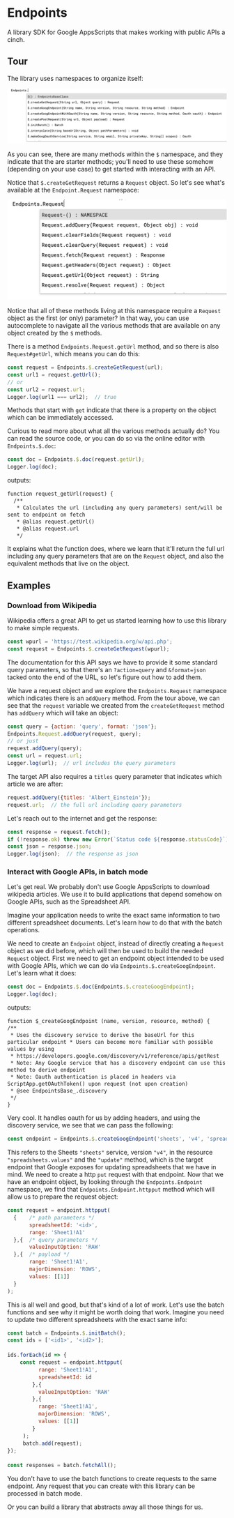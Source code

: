 # Endpoints

A library SDK for Google AppsScripts that makes working with public APIs a cinch.

## Tour

The library uses namespaces to organize itself:

![The Namespaces](/assets/EndpointsNamespaces.png)

As you can see, there are many methods within the `$` namespace, and they indicate that the are starter methods; you'll need to use these somehow (depending on your use case) to get started with interacting with an API. 

Notice that `$.createGetRequest` returns a `Request` object. So let's see what's available at the `Endpoint.Request` namespace:

![The Namespaces](/assets/EndpointsRequestNamespace.png)

Notice that all of these methods living at this namespace require a `Request` object as the first (or only) parameter? In that way, you can use autocomplete to navigate all the various methods that are available on any object created by the `$` methods.

There is a method `Endpoints.Request.getUrl` method, and so there is also `Request#getUrl`, which means you can do this:

```js
const request = Endpoints.$.createGetRequest(url);
const url1 = request.getUrl();
// or
const url2 = request.url;
Logger.log(url1 === url2);  // true
```

Methods that start with `get` indicate that there is a property on the object which can be immediately accessed.

Curious to read more about what all the various methods actually do? You can read the source code, or you can do so via the online editor with `Endpoints.$.doc`:

```js
const doc = Endpoints.$.doc(request.getUrl);
Logger.log(doc);
```

outputs:

```
function request_getUrl(request) {
  /**
   * Calculates the url (including any query parameters) sent/will be sent to endpoint on fetch
   * @alias request.getUrl()
   * @alias request.url
   */
```

It explains what the function does, where we learn that it'll return the full url including any query parameters that are on the `Request` object, and also the equivalent methods that live on the object.

## Examples

### Download from Wikipedia

Wikipedia offers a great API to get us started learning how to use this library to make simple requests. 

```js
const wpurl = 'https://test.wikipedia.org/w/api.php';
const request = Endpoints.$.createGetRequest(wpurl);
```

The documentation for this API says we have to provide it some standard query parameters, so that there's an `?action=query` and `&format=json` tacked onto the end of the URL, so let's figure out how to add them.

We have a request object and we explore the `Endpoints.Request` namespace which indicates there is an `addQuery` method. From the tour above, we can see that the `request` variable we created from the `createGetRequest` method has `addQuery` which will take an object:

```js
const query = {action: 'query', format: 'json'};
Endpoints.Request.addQuery(request, query);
// or just
request.addQuery(query);
const url = request.url;
Logger.log(url);  // url includes the query parameters
```

The target API also requires a `titles` query parameter that indicates which article we are after:

```js
request.addQuery({titles: 'Albert_Einstein'});
request.url;  // the full url including query parameters
```

Let's reach out to the internet and get the response:

```js
const response = request.fetch();
if (!response.ok) throw new Error(`Status code ${response.statusCode}`);
const json = response.json;
Logger.log(json);  // the response as json
```

### Interact with Google APIs, in batch mode

Let's get real. We probably don't use Google AppsScripts to download wikipedia articles. We use it to build applications that depend somehow on Google APIs, such as the Spreadsheet API.

Imagine your application needs to write the exact same information to two different spreadsheet documents. Let's learn how to do that with the batch operations.

We need to create an `Endpoint` object, instead of directly creating a `Request` object as we did before, which will then be used to build the needed `Request` object. First we need to get an endpoint object intended to be used with Google APIs, which we can do via `Endpoints.$.createGoogEndpoint`. Let's learn what it does:

```js
const doc = Endpoints.$.doc(Endpoints.$.createGoogEndpoint);
Logger.log(doc);
```

outputs:

```
function $_createGoogEndpoint (name, version, resource, method) {
/**
 * Uses the discovery service to derive the baseUrl for this particular endpoint * Users can become more familiar with possible values by using 
 * https://developers.google.com/discovery/v1/reference/apis/getRest 
 * Note: Any Google service that has a discovery endpoint can use this method to derive endpoint 
 * Note: Oauth authentication is placed in headers via ScriptApp.getOAuthToken() upon request (not upon creation) 
 * @see EndpointsBase_.discovery 
 */
}
```

Very cool. It handles oauth for us by adding headers, and using the discovery service, we see that we can pass the following:

```js
const endpoint = Endpoints.$.createGoogEndpoint('sheets', 'v4', 'spreadsheets.values', 'update');  
```

This refers to the Sheets `"sheets"` service, version `"v4"`, in the resource `"spreadsheets.values"` and the `"update"` method, which is the target endpoint that Google exposes for updating spreadsheets that we have in mind. We need to create a http `put` request with that endpoint. Now that we have an endpoint object, by looking through the `Endpoints.Endpoint` namespace, we find that `Endpoints.Endpoint.httpput` method which will allow us to prepare the request object:

```js
const request = endpoint.httpput(
  {    /* path parameters */		
       spreadsheetId: '<id>',
       range: 'Sheet1!A1'
  },{  /* query parameters */
       valueInputOption: 'RAW'
  },{  /* payload */
       range: 'Sheet1!A1',
       majorDimension: 'ROWS',
       values: [[1]]
  }
);
```

This is all well and good, but that's kind of a lot of work. Let's use the batch functions and see why it might be worth doing that work. Imagine you need to update two different spreadsheets with the exact same info:

```js
const batch = Endpoints.$.initBatch();
const ids = ['<id1>', '<id2>'];
    
ids.forEach(id => {
	const request = endpoint.httpput(
          range: 'Sheet1!A1',
          spreadsheetId: id
        },{
          valueInputOption: 'RAW'
        },{
          range: 'Sheet1!A1',
          majorDimension: 'ROWS',
          values: [[1]]
        }
     );
     batch.add(request);
});
    
const responses = batch.fetchAll();
```

You don't have to use the batch functions to create requests to the same endpoint. Any request that you can create with this library can be processed in batch mode.

Or you can build a library that abstracts away all those things for us.
